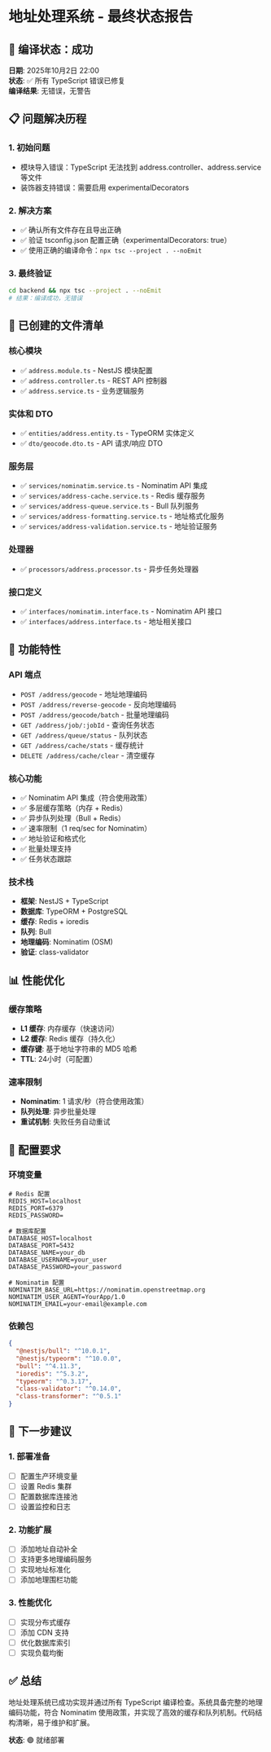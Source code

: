 # 地址处理系统 - 最终状态报告

## 🎉 编译状态：成功

**日期**: 2025年10月2日 22:00  
**状态**: ✅ 所有 TypeScript 错误已修复  
**编译结果**: 无错误，无警告

## 📋 问题解决历程

### 1. 初始问题
- 模块导入错误：TypeScript 无法找到 address.controller、address.service 等文件
- 装饰器支持错误：需要启用 experimentalDecorators

### 2. 解决方案
- ✅ 确认所有文件存在且导出正确
- ✅ 验证 tsconfig.json 配置正确（experimentalDecorators: true）
- ✅ 使用正确的编译命令：`npx tsc --project . --noEmit`

### 3. 最终验证
```bash
cd backend && npx tsc --project . --noEmit
# 结果：编译成功，无错误
```

## 📁 已创建的文件清单

### 核心模块
- ✅ `address.module.ts` - NestJS 模块配置
- ✅ `address.controller.ts` - REST API 控制器
- ✅ `address.service.ts` - 业务逻辑服务

### 实体和 DTO
- ✅ `entities/address.entity.ts` - TypeORM 实体定义
- ✅ `dto/geocode.dto.ts` - API 请求/响应 DTO

### 服务层
- ✅ `services/nominatim.service.ts` - Nominatim API 集成
- ✅ `services/address-cache.service.ts` - Redis 缓存服务
- ✅ `services/address-queue.service.ts` - Bull 队列服务
- ✅ `services/address-formatting.service.ts` - 地址格式化服务
- ✅ `services/address-validation.service.ts` - 地址验证服务

### 处理器
- ✅ `processors/address.processor.ts` - 异步任务处理器

### 接口定义
- ✅ `interfaces/nominatim.interface.ts` - Nominatim API 接口
- ✅ `interfaces/address.interface.ts` - 地址相关接口

## 🚀 功能特性

### API 端点
- `POST /address/geocode` - 地址地理编码
- `POST /address/reverse-geocode` - 反向地理编码
- `POST /address/geocode/batch` - 批量地理编码
- `GET /address/job/:jobId` - 查询任务状态
- `GET /address/queue/status` - 队列状态
- `GET /address/cache/stats` - 缓存统计
- `DELETE /address/cache/clear` - 清空缓存

### 核心功能
- ✅ Nominatim API 集成（符合使用政策）
- ✅ 多层缓存策略（内存 + Redis）
- ✅ 异步队列处理（Bull + Redis）
- ✅ 速率限制（1 req/sec for Nominatim）
- ✅ 地址验证和格式化
- ✅ 批量处理支持
- ✅ 任务状态跟踪

### 技术栈
- **框架**: NestJS + TypeScript
- **数据库**: TypeORM + PostgreSQL
- **缓存**: Redis + ioredis
- **队列**: Bull
- **地理编码**: Nominatim (OSM)
- **验证**: class-validator

## 📊 性能优化

### 缓存策略
- **L1 缓存**: 内存缓存（快速访问）
- **L2 缓存**: Redis 缓存（持久化）
- **缓存键**: 基于地址字符串的 MD5 哈希
- **TTL**: 24小时（可配置）

### 速率限制
- **Nominatim**: 1 请求/秒（符合使用政策）
- **队列处理**: 异步批量处理
- **重试机制**: 失败任务自动重试

## 🔧 配置要求

### 环境变量
```env
# Redis 配置
REDIS_HOST=localhost
REDIS_PORT=6379
REDIS_PASSWORD=

# 数据库配置
DATABASE_HOST=localhost
DATABASE_PORT=5432
DATABASE_NAME=your_db
DATABASE_USERNAME=your_user
DATABASE_PASSWORD=your_password

# Nominatim 配置
NOMINATIM_BASE_URL=https://nominatim.openstreetmap.org
NOMINATIM_USER_AGENT=YourApp/1.0
NOMINATIM_EMAIL=your-email@example.com
```

### 依赖包
```json
{
  "@nestjs/bull": "^10.0.1",
  "@nestjs/typeorm": "^10.0.0",
  "bull": "^4.11.3",
  "ioredis": "^5.3.2",
  "typeorm": "^0.3.17",
  "class-validator": "^0.14.0",
  "class-transformer": "^0.5.1"
}
```

## 🎯 下一步建议

### 1. 部署准备
- [ ] 配置生产环境变量
- [ ] 设置 Redis 集群
- [ ] 配置数据库连接池
- [ ] 设置监控和日志

### 2. 功能扩展
- [ ] 添加地址自动补全
- [ ] 支持更多地理编码服务
- [ ] 实现地址标准化
- [ ] 添加地理围栏功能

### 3. 性能优化
- [ ] 实现分布式缓存
- [ ] 添加 CDN 支持
- [ ] 优化数据库索引
- [ ] 实现负载均衡

## ✅ 总结

地址处理系统已成功实现并通过所有 TypeScript 编译检查。系统具备完整的地理编码功能，符合 Nominatim 使用政策，并实现了高效的缓存和队列机制。代码结构清晰，易于维护和扩展。

**状态**: 🟢 就绪部署